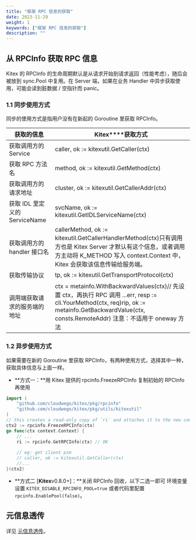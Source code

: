 ```yaml
---
title: "框架 RPC 信息的获取"
date: 2023-11-29
weight: 1
keywords: ["框架 RPC 信息的获取"]
description: ""
---
```


## 从 RPCInfo 获取 RPC 信息

Kitex 的 RPCInfo 的生命周期默认是从请求开始到请求返回（性能考虑），随后会被放到 sync.Pool 中复用。在 Server 端，如果在业务 Handler 中异步获取使用，可能会读到脏数据 / 空指针而 panic。

### 1.1 同步使用方式

同步的使用方式是指用户没有在新起的 Goroutine 里获取 RPCInfo。

| **获取的信息**                | **Kitex****获取方式**                                                                                                                                                                                |
| ----------------------------- | ---------------------------------------------------------------------------------------------------------------------------------------------------------------------------------------------------- |
| 获取调用方的 Service          | caller, ok :=  kitexutil.GetCaller(ctx)                                                                                                                                                              |
| 获取 RPC 方法名               | method, ok := kitexutil.GetMethod(ctx)                                                                                                                                                               |
| 获取调用方的请求地址          | cluster, ok := kitexutil.GetCallerAddr(ctx)                                                                                                                                                          |
| 获取 IDL 里定义的 ServiceName | svcName, ok := kitexutil.GetIDLServiceName(ctx)                                                                                                                                                      |
| 获取调用方的 handler 接口名   | callerMethod, ok := kitexutil.GetCallerHandlerMethod(ctx)只有调用方也是 Kitex Server 才默认有这个信息，或者调用方主动将 K_METHOD 写入 context.Context 中，Kitex 会获取该信息传输给服务端。           |
| 获取传输协议                  | tp, ok := kitexutil.GetTransportProtocol(ctx)                                                                                                                                                        |
| 调用端获取请求的服务端的地址  | ctx = metainfo.WithBackwardValues(ctx)// 先设置 ctx，再执行 RPC 调用 ...err, resp := cli.YourMethod(ctx, req)rip, ok := metainfo.GetBackwardValue(ctx, consts.RemoteAddr) 注意：不适用于 oneway 方法 |

### 1.2 异步使用方式

如果需要在新的 Goroutine 里获取 RPCInfo，有两种使用方式，选择其中一种，获取具体信息与上面一样。

- **方式一：**用 Kitex 提供的 rpcinfo.FreezeRPCInfo 复制初始的 RPCInfo 再使用

```go
import (
    "github.com/cloudwego/kitex/pkg/rpcinfo"
    "github.com/cloudwego/kitex/pkg/utils/kitexutil"
)
// this creates a read-only copy of `ri` and attaches it to the new context
ctx2 := rpcinfo.FreezeRPCInfo(ctx) 
go func(ctx context.Context) {
    // ...
    ri := rpcinfo.GetRPCInfo(ctx) // OK
    
    // eg: get client psm
    // caller, ok := kitexutil.GetCaller(ctx)
    //...
}(ctx2)

```

- **方式二 [****Kitex****v0.8.0+]：**关闭 RPCInfo 回收，以下二选一即可
  环境变量设置 `KITEX_DISABLE_RPCINFO_POOL=true` 或者代码里配置 `rpcinfo.EnablePool(false)`。

## 元信息透传

详见 [元信息透传](https://www.cloudwego.io/zh/docs/kitex/tutorials/advanced-feature/metainfo/)。
